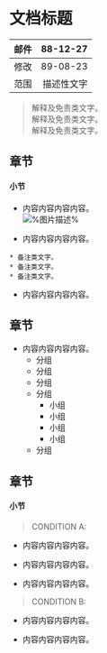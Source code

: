 文档标题
===

|邮件|88-12-27|
|:---|---:|
|修改|89-08-23|
|范围|描述性文字|

> 解释及免责类文字。<br>
> 解释及免责类文字。<br>
> 解释及免责类文字。<br>

## 章节

#### 小节

- 内容内容内容内容。
<br>![%图片描述%](https://github.com/nextZZ010/general-public-reference/blob/master/rsc/png/haneta.PNG)

- 内容内容内容内容。

```
* 备注类文字。
* 备注类文字。
* 备注类文字。
```

- 内容内容内容内容。

## 章节

- 内容内容内容内容。
    - 分组
    - 分组
    - 分组
    - 分组
        - 小组
        - 小组
        - 小组
        - 小组
    - 分组

## 章节

#### 小节

> CONDITION A:

- 内容内容内容内容。

- 内容内容内容内容。

- 内容内容内容内容。

> CONDITION B:

- 内容内容内容内容。

- 内容内容内容内容。

<eof>
